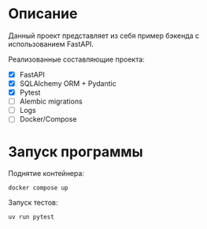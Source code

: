 # Описание

Данный проект представляет из себя пример бэкенда с использованием FastAPI.

Реализованные составляющие проекта:
- [x] FastAPI
- [x] SQLAlchemy ORM + Pydantic
- [x] Pytest
- [ ] Alembic migrations
- [ ] Logs
- [ ] Docker/Compose

# Запуск программы

Поднятие контейнера:
```
docker compose up
```

Запуск тестов:
```
uv run pytest
```
